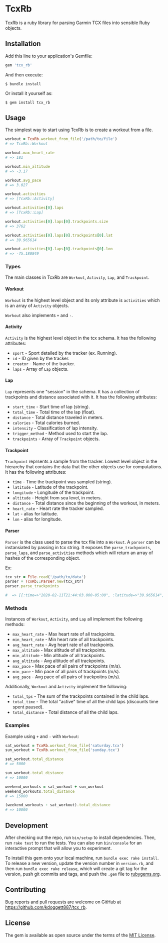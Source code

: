 # TcxRb

TcxRb is a ruby library for parsing Garmin TCX files into sensible Ruby objects.

## Installation

Add this line to your application's Gemfile:

```ruby
gem 'tcx_rb'
```

And then execute:

    $ bundle install

Or install it yourself as:

    $ gem install tcx_rb

## Usage

The simplest way to start using TcxRb is to create a workout from a file.

```ruby
workout = TcxRb.workout_from_file('/path/to/file')
# => TcxRb::Workout

workout.max_heart_rate
# => 181

workout.min_altitude
# => -3.17

workout.avg_pace
# => 3.027

workout.activities
# => [TcxRb::Activity]

workout.activities[0].laps
# => [TcxRb::Lap]

workout.activities[0].laps[0].trackpoints.size
# => 3762

workout.activities[0].laps[0].trackpoints[0].lat
# => 39.965614

workout.activities[0].laps[0].trackpoints[0].lon
# => -75.180849
```

### Types

The main classes in TcxRb are `Workout`, `Activity`, `Lap`, and `Trackpoint`.

#### Workout

`Workout` is the highest level object and its only attribute is `activities` which is an array of `Activity` objects.

`Workout` also implements `+` and `-`.

#### Activity

`Activity` is the highest level object in the tcx schema. It has the following attributes:

- `sport` - Sport detailed by the tracker (ex. Running).
- `id` - ID given by the tracker.
- `creator` - Name of the tracker.
- `laps` - Array of `Lap` objects.

#### Lap

`Lap` represents one "session" in the schema. It has a collection of trackpoints and distance associated with it. It has the following attributes:

- `start_time` - Start time of lap (string).
- `total_time` - Total time of the lap (float).
- `distance` - Total distance traveled in meters.
- `calories` - Total calories burned.
- `intensity` - Classification of lap intensity.
- `trigger_method` - Method used to start the lap.
- `trackpoints` - Array of `Trackpoint` objects.

#### Trackpoint

`Trackpoint` reprsents a sample from the tracker. Lowest level object in the hierarchy that contains the data that the other objects use for computations. It has the following attributes:

- `time` - Time the trackpoint was sampled (string).
- `latitude` - Latitude of the trackpoint.
- `longitude` - Longitude of the trackpoint.
- `altitude` - Height from sea level, in meters.
- `distance` - Total distance since the beginning of the workout, in meters.
- `heart_rate` - Heart rate the tracker sampled.
- `lat` - alias for latitude.
- `lon` - alias for longitude.

#### Parser

`Parser` is the class used to parse the tcx file into a `Workout`. A `parser` can be instansiated by passing in tcx string. It exposes the `parse_trackpoints`, `parse_laps`, and `parse_activities` methods which will return an array of hashes of the corresponding object.

Ex:

```ruby
tcx_str = File.read('/path/to/data')
parser = TcxRb::Parser.new(tcx_str)
parser.parse_trackpoints

#  => [{:time=>"2020-02-11T21:44:03.000-05:00", :latitude=>"39.965614", :longitude=>"-75.180849", :altitude=>"8.071420612508698", :distance=>"55.1", :heart_rate=>"146"}]
```

### Methods

Instances of `Workout`, `Activity`, and `Lap` all implement the following methods:

- `max_heart_rate` - Max heart rate of all trackpoints.
- `min_heart_rate` - Min heart rate of all trackpoints.
- `avg_heart_rate` - Avg heart rate of all trackpoints.
- `max_altitude` - Max altitude of all trackpoints.
- `min_altitude` - Min altitude of all trackpoints.
- `avg_altitude` - Avg altitude of all trackpoints.
- `max_pace` - Max pace of all pairs of trackpoints (m/s).
- `min_pace` - Min pace of all pairs of trackpoints (m/s).
- `avg_pace` - Avg pace of all pairs of trackpoitns (m/s).

Additionally, `Workout` and `Activity` implement the following:

- `total_tps` - The sum of the trackpoints contained in the child laps.
- `total_time` - The total "active" time of all the child laps (discounts time spent paused).
- `total_distance` - Total distance of all the child laps.

### Examples

Example using `+` and `-` with `Workout`:

```ruby
sat_workout = TcxRb.workout_from_file('saturday.tcx')
sun_workout = TcxRb.workout_from_file('sunday.tcx')

sat_workout.total_distance
# => 5000

sun_workout.total_distance
# => 10000

weekend_workouts = sat_workout + sun_workout
weekend_workouts.total_distance
# => 15000

(weekend_workouts - sat_workout).total_distance
# => 10000
```

## Development

After checking out the repo, run `bin/setup` to install dependencies. Then, run `rake test` to run the tests. You can also run `bin/console` for an interactive prompt that will allow you to experiment.

To install this gem onto your local machine, run `bundle exec rake install`. To release a new version, update the version number in `version.rb`, and then run `bundle exec rake release`, which will create a git tag for the version, push git commits and tags, and push the `.gem` file to [rubygems.org](https://rubygems.org).

## Contributing

Bug reports and pull requests are welcome on GitHub at https://github.com/kdoggett887/tcx_rb.

## License

The gem is available as open source under the terms of the [MIT License](https://opensource.org/licenses/MIT).
